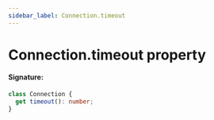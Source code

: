```yaml
---
sidebar_label: Connection.timeout
---
```


# Connection.timeout property

#### Signature:

```typescript
class Connection {
  get timeout(): number;
}
```
